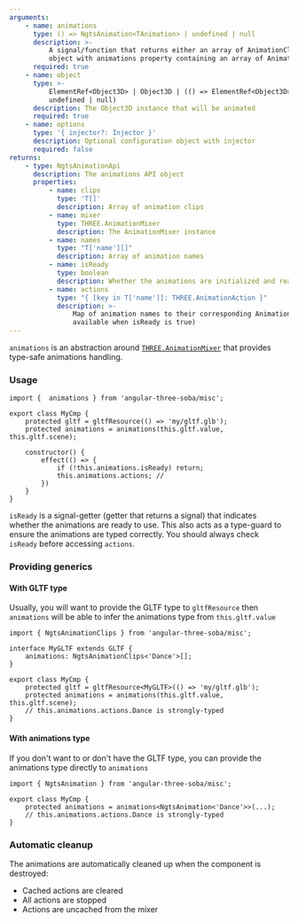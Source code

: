 ```yaml
---
arguments:
    - name: animations
      type: () => NgtsAnimation<TAnimation> | undefined | null
      description: >-
          A signal/function that returns either an array of AnimationClips or an
          object with animations property containing an array of AnimationClips
      required: true
    - name: object
      type: >-
          ElementRef<Object3D> | Object3D | (() => ElementRef<Object3D> | Object3D |
          undefined | null)
      description: The Object3D instance that will be animated
      required: true
    - name: options
      type: '{ injector?: Injector }'
      description: Optional configuration object with injector
      required: false
returns:
    - type: NgtsAnimationApi
      description: The animations API object
      properties:
          - name: clips
            type: 'T[]'
            description: Array of animation clips
          - name: mixer
            type: THREE.AnimationMixer
            description: The AnimationMixer instance
          - name: names
            type: "T['name'][]"
            description: Array of animation names
          - name: isReady
            type: boolean
            description: Whether the animations are initialized and ready to use
          - name: actions
            type: "{ [key in T['name']]: THREE.AnimationAction }"
            description: >-
                Map of animation names to their corresponding AnimationAction (only
                available when isReady is true)
---
```


`animations` is an abstraction around [`THREE.AnimationMixer`](https://threejs.org/docs/index.html#api/en/animation/AnimationMixer) that provides type-safe animations handling.

### Usage

```angular-ts
import {  animations } from 'angular-three-soba/misc';
```

```angular-ts
export class MyCmp {
    protected gltf = gltfResource(() => 'my/gltf.glb');
    protected animations = animations(this.gltf.value, this.gltf.scene);

    constructor() {
        effect(() => {
            if (!this.animations.isReady) return;
            this.animations.actions; //
        })
    }
}
```

`isReady` is a signal-getter (getter that returns a signal) that indicates whether the animations are ready to use. This also acts as a type-guard to ensure the animations are typed correctly. You should always check `isReady` before accessing `actions`.

### Providing generics

#### With GLTF type

Usually, you will want to provide the GLTF type to `gltfResource` then `animations` will be able to infer the animations type from `this.gltf.value`

```angular-ts
import { NgtsAnimationClips } from 'angular-three-soba/misc';

interface MyGLTF extends GLTF {
    animations: NgtsAnimationClips<'Dance'>[];
}

export class MyCmp {
    protected gltf = gltfResource<MyGLTF>(() => 'my/gltf.glb');
    protected animations = animations(this.gltf.value, this.gltf.scene);
    // this.animations.actions.Dance is strongly-typed
}
```

#### With animations type

If you don't want to or don't have the GLTF type, you can provide the animations type directly to `animations`

```angular-ts
import { NgtsAnimation } from 'angular-three-soba/misc';

export class MyCmp {
    protected animations = animations<NgtsAnimation<'Dance'>>(...);
    // this.animations.actions.Dance is strongly-typed
}
```

### Automatic cleanup

The animations are automatically cleaned up when the component is destroyed:

- Cached actions are cleared
- All actions are stopped
- Actions are uncached from the mixer

